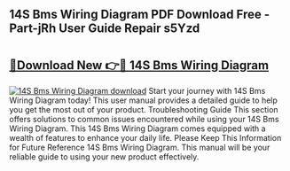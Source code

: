 ## 14S Bms Wiring Diagram PDF Download Free - Part-jRh User Guide Repair s5Yzd

# <h2><a href="http://dfn004.blite.top/?on=14S+Bms+Wiring+Diagram">🔗Download New 👉🔴 14S Bms Wiring Diagram</a></h2>

[![14S Bms Wiring Diagram download](https://i.imgur.com/lujVjoI.png)](http://dfn004.blite.top/?on=14S+Bms+Wiring+Diagram)
Start your journey with 14S Bms Wiring Diagram today! This user manual provides a detailed guide to help you get the most out of your product. Troubleshooting Guide This section offers solutions to common issues encountered while using your 14S Bms Wiring Diagram. This 14S Bms Wiring Diagram comes equipped with a wealth of features to enhance your daily life. Please Keep This Information for Future Reference 14S Bms Wiring Diagram. This manual will be your reliable guide to using your new product effectively.
